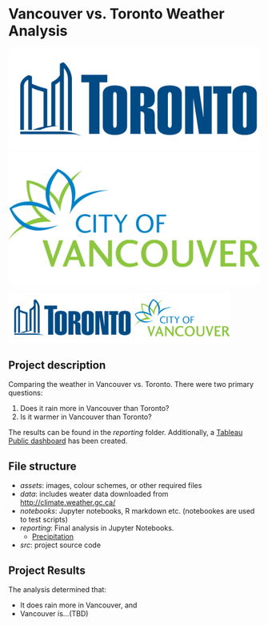 # Vancouver vs. Toronto Weather Analysis
![](assets/logo_toronto.gif)
![](assets/logo_vancouver.png)

<p float="left">
    <img src="assets/logo_toronto.gif" height="100">
    <img src="assets/logo_vancouver.png" height="100">
</p>


## Project description
Comparing the weather in Vancouver vs. Toronto. There were two primary questions:
1. Does it rain more in Vancouver than Toronto?
2. Is it warmer in Vancouver than Toronto?

The results can be found in the *reporting* folder. Additionally, a [Tableau Public dashboard](https://public.tableau.com/profile/sam.edwardes#!/vizhome/WeatherComparisonVancouvervs_Toronto/WeatherShowdown) has been created.

## File structure
- *assets*: images, colour schemes, or other required files
- *data*: includes weater data downloaded from http://climate.weather.gc.ca/
- *notebooks*: Jupyter notebooks, R markdown etc. (notebookes are used to test scripts)
- *reporting*: Final analysis in Jupyter Notebooks.
	- [Precipitation](https://github.com/SamEdwardes/Vancouver-Weather/blob/master/reporting/Statical%20Analysis%20of%20Rain%20(Vancouver%20vs.%20Toronto).ipynb)
- *src*: project source code


## Project Results
The analysis determined that:
- It does rain more in Vancouver, and
- Vancouver is...(TBD)